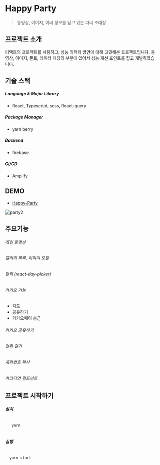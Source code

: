 # Happy Party
> 동영상, 이미지, 여러 정보를 담고 있는 파티 초대장
## 프로젝트 소개
리액트의 프로젝트를 세팅하고, 성능 최적화 방안에 대해 고민해본 프로젝트입니다.
동영상, 이미지, 폰트, 데이터 페칭의 부분에 있어서 성능 개선 포인트를 잡고 개발하였습니다.

## 기술 스택
##### Language & Major Library
- React, Typescript, scss, React-query
#####  Package Manager
- yarn berry
##### Backend
- firebase
##### CI/CD
- Amplify

## DEMO 
- [Happy-Party](https://master.d4zwbzignxki2.amplifyapp.com/) 

![party2](https://github.com/user-attachments/assets/a181d0f7-a2f1-4f95-bfe8-f5c3102f7b3d)

## 주요기능
###### 메인 동영상
###### 갤러리 목록, 이미지 모달
###### 달력 (react-day-picker)
###### 카카오 기능
   - 지도
   - 공유하기
   - 카카오페이 송금
###### 카카오 공유하기
###### 전화 걸기
###### 계좌번호 복사
###### 아코디언 컴포넌트


## 프로젝트 시작하기
##### 설치
<pre>
<code>
   yarn
</code>
</pre>

##### 실행
<pre>
<code>
  yarn start
</code>
</pre>
